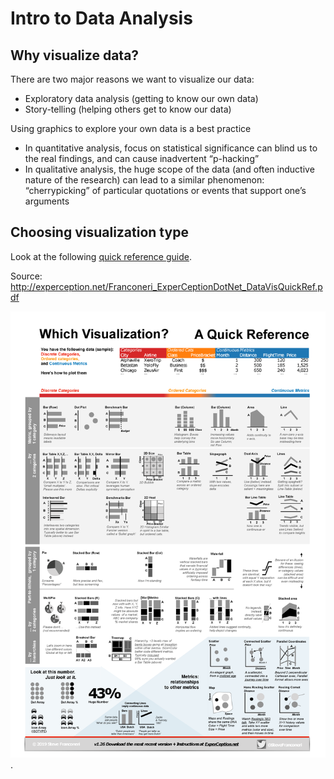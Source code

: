 # Intro to Data Analysis 

## Why visualize data? 

There are two major reasons we want to visualize our data:
* Exploratory data analysis (getting to know our own data)
* Story-telling (helping others get to know our data)

Using graphics to explore your own data is a best practice
* In quantitative analysis, focus on statistical significance can blind us to
the real findings, and can cause inadvertent “p-hacking”
* In qualitative analysis, the huge scope of the data (and often inductive
nature of the research) can lead to a similar phenomenon: “cherrypicking”
of particular quotations or events that support one’s arguments

## Choosing visualization type

Look at the following [quick reference guide](http://experception.net/Franconeri_ExperCeptionDotNet_DataVisQuickRef.pdf).

Source: http://experception.net/Franconeri_ExperCeptionDotNet_DataVisQuickRef.pdf

![graphref](img/Franconeri_ExperCeptionDotNet_DataVisQuickRef.png).
